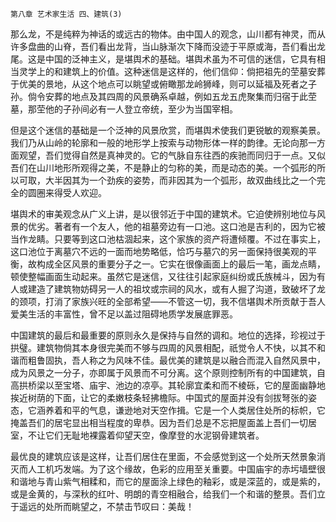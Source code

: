     第八章 艺术家生活 四、建筑(3) 

   那么龙，不是纯粹为神话的或远古的物体。由中国人的观念，山川都有神灵，而从许多盘曲的山脊，吾们看出龙背，当山脉渐次下降而没迹于平原或海，吾们看出龙尾。这是中国的泛神主义，是堪舆术的基础。堪舆术虽为不可信的迷信，它具有相当灵学上的和建筑上的价值。这种迷信是这样的，他们信仰：倘把祖先的茔墓安葬于优美的景地，从这个地点可以眺望或俯瞰那龙岭狮峰，则可以延福及死者之子孙。倘令安葬的地点及其四周的风景确系卓越，例如五龙五虎聚集而归宿于此茔墓，那茔他的子孙间必有一人登立帝统，至少为当国宰相。

   但是这个迷信的基础是一个泛神的风景欣赏，而堪舆术使我们更锐敏的观察美景。我们乃从山岭的轮廓和一般的地形学上按索与动物形体一样的韵律。无论向那一方面观望，吾们觉得自然是真神灵的。它的气脉自东往西的疾驰而同归于一点。又似吾们在山川地形所观得之美，不是静止的匀称的美，而是动态的美。一个弧形的所以可取，大半因其为一个劲疾的姿势，而非因其为一个弧形，故双曲线比之一个完全的圆圈来得受人欢迎。

   堪舆术的审美观念从广义上讲，是以很邻近于中国的建筑术。它迫使辨别地位与风景的优劣。著者有一个友人，他的祖墓旁边有一口池。这口池是吉利的，因为它被当作龙睛。只要等到这口池枯涸起来，这个家族的资产将遭倾覆。不过在事实上，这口池位于离墓穴不远的一面而地势略低，恰巧与墓穴的另一面保持很美观的平衡，故构成全区风景的重要分子之一。它实在很像画面上的最后一笔，画龙点睛，顿使整幅画面生动起来。虽然它是迷信，又往往引起家庭纠纷或氏族械斗，因为有人或建造了建筑物妨碍另一人的祖坟或宗祠的风水，或有人掘了沟道，致破坏了龙的颈项，打消了家族兴旺的全部希望——不管这一切，我不信堪舆术所贡献于吾人爱美生活的丰富性，曾不足以盖过阻碍地质学发展底罪恶。

   中国建筑的最后和最重要的原则永久是保持与自然的调和。地位的选择，珍视过于拱璧。建筑物倘其本身很完美而不够与四周的风景相配，祇觉令人不快，以其不和谐而粗鲁固执，吾人称之为风味不佳。最优美的建筑是以融合而混入自然风景中，成为风景之一分子，亦即属于风景而不可分离。这个原则控制所有的中国建筑，自高拱桥梁以至宝塔、庙宇、池边的凉亭。其轮廓宜柔和而不棱砾，它的屋面幽静地挨近树荫的下面，让它的柔嫩枝条轻拂檐际。中国式的屋面并没有剑拔弩张的姿态，它涵养着和平的气息，谦逊地对天空作揖。它是一个人类居住处所的标帜，它掩盖吾们的居宅显出相当程度的卑恭。因为吾们总是不忘把屋面盖上吾们一切居室，不让它们无耻地裸露着仰望天空，像摩登的水泥钢骨建筑者。

   最优良的建筑应该是这样，让吾们居住在里面，不会感觉到这一个处所天然景象消灭而人工机巧发端。为了这个缘故，色彩的应用至关重要。中国庙宇的赤圬墙壁很和谐地与青山紫气相糅和，而它的屋面涂上绿色的釉彩，或是深蓝的，或是紫的，或是金黄的，与深秋的红叶、明朗的青空相融合，给我们一个和谐的整景。吾们立于遥远的处所而眺望之，不禁击节叹曰：美哉！

